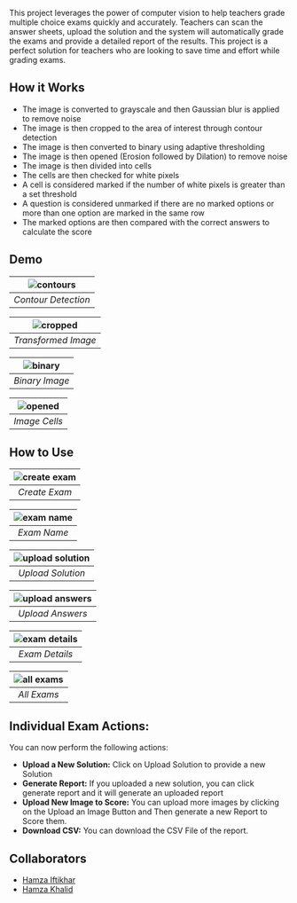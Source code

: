 This project leverages the power of computer vision to help teachers grade multiple choice exams quickly and accurately. Teachers can scan the answer sheets, upload the solution and the system will automatically grade the exams and provide a detailed report of the results. This project is a perfect solution for teachers who are looking to save time and effort while grading exams.

## How it Works
- The image is converted to grayscale and then Gaussian blur is applied to remove noise
- The image is then cropped to the area of interest through contour detection
- The image is then converted to binary using adaptive thresholding
- The image is then opened (Erosion followed by Dilation) to remove noise
- The image is then divided into cells
- The cells are then checked for white pixels
- A cell is considered marked if the number of white pixels is greater than a set threshold
- A question is considered unmarked if there are no marked options or more than one option are marked in the same row
- The marked options are then compared with the correct answers to calculate the score

## Demo 
|![contours](./images/contours.png)|
|:--:|
|*Contour Detection*|

|![cropped](./images/perspective_transform.png)|
|:--:|
|*Transformed Image*|

|![binary](./images/binary.png)|
|:--:|
|*Binary Image*|


|![opened](./images/cells.png)|
|:--:|
|*Image Cells*|

## How to Use
|![create exam](./images/create%20exam.png)|
|:--:|
|*Create Exam*|

|![exam name](./images/exam%20name.png)|
|:--:|
|*Exam Name*|

|![upload solution](./images/upload%20solution.png)|
|:--:|
|*Upload Solution*|


|![upload answers](./images/upload%20answers.png)|
|:--:|
|*Upload Answers*|


|![exam details](./images/exam%20details.png)|
|:--:|
|*Exam Details*|


|![all exams](./images/all%20exams.png)|
|:--:|
|*All Exams*|

## Individual Exam Actions:
You can now perform the following actions:
- **Upload a New Solution:** Click on Upload Solution to provide a new Solution
- **Generate Report:** If you uploaded a new solution, you can click generate
report and it will generate an uploaded report
- **Upload New Image to Score:** You can upload more images by clicking on
the Upload an Image Button and Then generate a new Report to Score them.
- **Download CSV:** You can download the CSV File of the report.

## Collaborators
- [Hamza Iftikhar](https://github.com/Ham-Ifti)
- [Hamza Khalid](https://github.com/hmzakhalid)